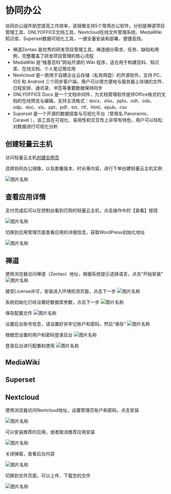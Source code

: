 
# 协同办公

协同办公组件助您提高工作效率，该镜像支持5个常用办公软件，分别是禅道项目管理工具、ONLYOFFICE文档工具、Nextcloud在线文件管理系统、MediaWiki 知识库、Superset数据可视化工具，一键全量安装和部署，便捷高效。


- 禅道Zentao 是优秀的研发项目管理工具，禅道细分需求、任务、缺陷和用例，完整覆盖了研发项目管理的核心流程
- MediaWiki 是“维基百科”网站开源的 Wiki 程序，适合用于构建百科、知识库、在线文档、个人笔记等应用
- Nextcloud 是一款用于自建企业云存储（私有网盘）的开源软件。支持 PC、IOS 和 Android 三个同步客户端，用户可以很方便地与服务器上存储的文件、日程安排、通讯录、书签等重要数据保持同步
- ONLYOFFICE Docs 是一个文档中间件，为文档管理软件提供Office格式的文档的在线预览与编辑，支持主流格式：docx、xlsx、pptx、odt、ods、odp、doc、xls、ppt、pdf、txt、rtf、html、epub、csv
- Superset 是一个开源的数据探查与可视化平台（曾用名 Panoramix、Caravel ），该工具在可视化、易用性和交互性上非常有特色，用户可以轻松对数据进行可视化分析


## 创建轻量云主机

访问轻量云主机[创建实例页](https://lavm-console.jdcloud.com/lavm/create)

选择协同办公镜像，以及套餐版本、时长等内容，进行下单创建轻量云主机实例

![图片名称](https://img1.jcloudcs.com/image/docs/8.png)


## 查看应用详情


支付完成后可以在控制台看到已购的轻量云主机，点击操作中的【查看】按钮


![图片名称](https://img1.jcloudcs.com/image/docs/1.png)


切换到应用管理页面查看应用的详细信息，获取WordPress初始化地址

![图片名称](https://img1.jcloudcs.com/image/docs/2.png)



## 禅道

使用浏览器访问禅道（Zentao）地址，根据系统提示选择语言，点击“开始安装”
![图片名称](https://img1.jcloudcs.com/image/docs/2.png)

接受License许可，安装进入环境检测页面，点击下一步
![图片名称](https://img1.jcloudcs.com/image/docs/2.png)


系统初始化已经设置好数据库参数，点击下一步
![图片名称](https://img1.jcloudcs.com/image/docs/2.png)


保存配置文件
![图片名称](https://img1.jcloudcs.com/image/docs/2.png)

设置后台账号信息，请设置好并牢记账户和密码，然后“保存”
![图片名称](https://img1.jcloudcs.com/image/docs/2.png)

根据您设置的用户和密码登录后台
![图片名称](https://img1.jcloudcs.com/image/docs/2.png)

登录后台进行配置和使用
![图片名称](https://img1.jcloudcs.com/image/docs/2.png)



## MediaWiki








## Superset 





## Nextcloud


使用浏览器访问Nextcloud地址，设置管理员账户和密码，点击安装


![图片名称](https://img1.jcloudcs.com/image/docs/3.png)


可以安装推荐的应用，或者取消推荐应用安装


![图片名称](https://img1.jcloudcs.com/image/docs/4.png)


关闭弹窗，查看后台内容

![图片名称](https://img1.jcloudcs.com/image/docs/5.png)


切换到文件页面，可以上传、下载您的文件

![图片名称](https://img1.jcloudcs.com/image/docs/5.png)










